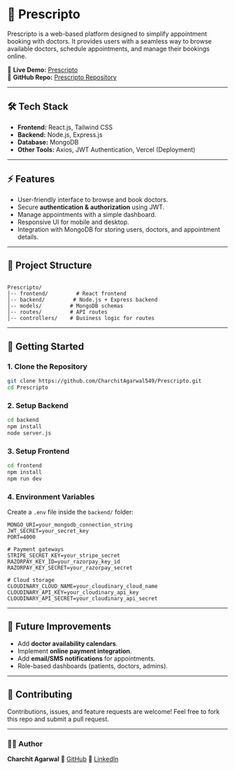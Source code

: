 # 💊 Prescripto

Prescripto is a web-based platform designed to simplify appointment booking with doctors. It provides users with a seamless way to browse available doctors, schedule appointments, and manage their bookings online.

🔗 **Live Demo:** [Prescripto](https://prescripto-pied.vercel.app/)  
📂 **GitHub Repo:** [Prescripto Repository](https://github.com/CharchitAgarwal549/Prescripto)

---

## 🛠 Tech Stack
- **Frontend:** React.js, Tailwind CSS  
- **Backend:** Node.js, Express.js  
- **Database:** MongoDB  
- **Other Tools:** Axios, JWT Authentication, Vercel (Deployment)

---

## ⚡ Features
- User-friendly interface to browse and book doctors.  
- Secure **authentication & authorization** using JWT.  
- Manage appointments with a simple dashboard.  
- Responsive UI for mobile and desktop.  
- Integration with MongoDB for storing users, doctors, and appointment details.  

---

## 📂 Project Structure
```

Prescripto/
│-- frontend/         # React frontend
│-- backend/         # Node.js + Express backend
│-- models/         # MongoDB schemas
│-- routes/         # API routes
│-- controllers/    # Business logic for routes

````

---

## 🚀 Getting Started

### 1. Clone the Repository
```bash
git clone https://github.com/CharchitAgarwal549/Prescripto.git
cd Prescripto
````

### 2. Setup Backend

```bash
cd backend
npm install
node server.js
```

### 3. Setup Frontend

```bash
cd frontend
npm install
npm run dev
```

### 4. Environment Variables

Create a `.env` file inside the `backend/` folder:

```
MONGO_URI=your_mongodb_connection_string
JWT_SECRET=your_secret_key
PORT=4000

# Payment gateways
STRIPE_SECRET_KEY=your_stripe_secret
RAZORPAY_KEY_ID=your_razorpay_key_id
RAZORPAY_KEY_SECRET=your_razorpay_secret

# Cloud storage
CLOUDINARY_CLOUD_NAME=your_cloudinary_cloud_name
CLOUDINARY_API_KEY=your_cloudinary_api_key
CLOUDINARY_API_SECRET=your_cloudinary_api_secret

```

---

## 🎯 Future Improvements

* Add **doctor availability calendars**.
* Implement **online payment integration**.
* Add **email/SMS notifications** for appointments.
* Role-based dashboards (patients, doctors, admins).

---

## 🤝 Contributing

Contributions, issues, and feature requests are welcome!
Feel free to fork this repo and submit a pull request.

---

### 👨‍💻 Author

**Charchit Agarwal**
🔗 [GitHub](https://github.com/CharchitAgarwal549)
🔗 [LinkedIn](https://www.linkedin.com/in/charchit-agarwal-/)

```
